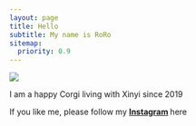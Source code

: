 ```yaml
---
layout: page
title: Hello
subtitle: My name is RoRo
sitemap:
  priority: 0.9
---
```




<img src="{{ '/assets/img/beach.jpg' | prepend: site.baseurl }}" id="beach">

<div id="describe-text">
	<p>I am a happy Corgi living with Xinyi since 2019</p>
	<p>If you like me, please follow my  <strong> <a href="https://www.instagram.com/corgi_roro/?hl=en"> Instagram</a> </strong> here</p>
</div>